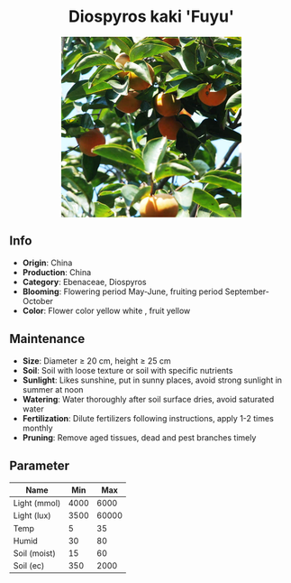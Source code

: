 <h1 align='center'>Diospyros kaki 'Fuyu'</h1>
<p align="center">
    <img 
        align='center'
        width='320'
        src="../images/diospyros kaki fuyu.png" 
        alt='Diospyros kaki 'Fuyu'' />
</p>

## Info

 - **Origin**: China
 - **Production**: China
 - **Category**: Ebenaceae, Diospyros
 - **Blooming**: Flowering period May-June, fruiting period September-October
 - **Color**: Flower color yellow white , fruit yellow

## Maintenance

 - **Size**: Diameter ≥ 20 cm, height ≥ 25 cm
 - **Soil**: Soil with loose texture or soil with specific nutrients
 - **Sunlight**: Likes sunshine, put in sunny places, avoid strong sunlight in summer at noon
 - **Watering**: Water thoroughly after soil surface dries, avoid saturated water
 - **Fertilization**: Dilute fertilizers following instructions, apply 1-2 times monthly
 - **Pruning**: Remove aged tissues, dead and pest branches timely

## Parameter

| Name         | Min  | Max   |
|--------------|------|-------|
| Light (mmol) | 4000 | 6000  |
| Light (lux)  | 3500 | 60000 |
| Temp         | 5    | 35    |
| Humid        | 30   | 80    |
| Soil (moist) | 15   | 60    |
| Soil (ec)    | 350  | 2000  |